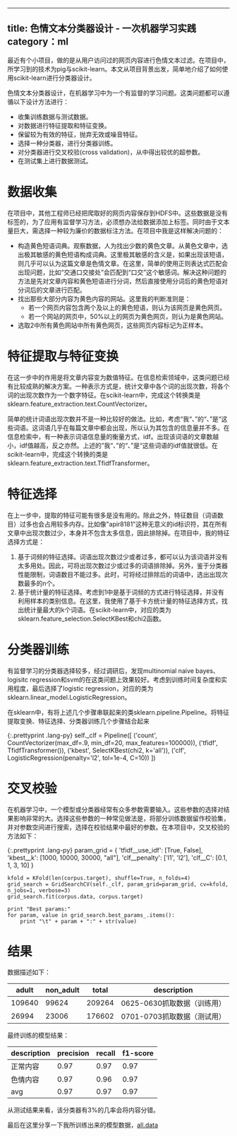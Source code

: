 
---
title: 色情文本分类器设计 - 一次机器学习实践
category：ml
---

最近有个小项目，做的是从用户访问过的网页内容进行色情文本过滤。在项目中，所学习到的技术为pig与scikit-learn。本文从项目背景出发，简单地介绍了如何使用scikit-learn进行分类器设计。

色情文本分类器设计，在机器学习中为一个有监督的学习问题。这类问题都可以遵循以下设计方法进行：

+ 收集训练数据与测试数据。
+ 对数据进行特征提取和特征变换。
+ 保留较为有效的特征，抛弃无效或噪音特征。
+ 选择一种分类器，进行分类器训练。
+ 对分类器进行交叉校验(cross validation)，从中得出较优的超参数。
+ 在测试集上进行数据测试。


# 数据收集 #
在项目中，其他工程师已经把爬取好的网页内容保存到HDFS中。这些数据是没有标签的，为了应用有监督学习方法，必须想办法给数据添加上标签。同时由于文本量巨大，需选择一种较为廉价的数据标注方法。在项目中我是这样解决问题的：

+ 构造黄色短语词典。观察数据，人为找出少数的黄色文章。从黄色文章中，选出极其敏感的黄色短语构成词典。这里极其敏感的含义是，如果出现该短语，则几乎可以认为这篇文章是色情文章。在这里，简单的使用正则表达式匹配会出现问题，比如“交通口交接处”会匹配到“口交”这个敏感词。解决这种问题的方法是先对文章内容和黄色短语进行分词，然后直接使用分词后的黄色短语对分词后的文章进行匹配。
+ 找出那些大部分内容为黄色内容的网站。这里我的判断准则是：
  - 若一个网页内容包含两个及以上的黄色短语，则认为该网页是黄色网页。
  - 若一个网站的网页中，50%以上的网页为黄色网页，则认为是黄色网站。
+ 选取2中所有黄色网站中所有黄色网页，这些网页内容标记为正样本。


# 特征提取与特征变换 #
在这一步中的作用是将文章内容变为数值特征。在信息检索领域中，这类问题已经有比较成熟的解决方案。一种表示方式是，统计文章中各个词的出现次数，将各个词的出现次数作为一个数字特征。在scikit-learn中，完成这个转换类是sklearn.feature_extraction.text.CountVectorizer。

简单的统计词语出现次数并不是一种比较好的做法。比如，考虑“我“、”的“、”是“这些词语。这词语几乎在每篇文章中都会出现，所以认为其包含的信息量并不多。在信息检索中，有一种表示词语信息量的衡量方式，idf。出现该词语的文章数越小，idf值越高，反之亦然。上述的”我“、”的“、”是“这些词语的idf值就很低。在scikit-learn中，完成这个转换的类是sklearn.feature_extraction.text.TfidfTransformer。


# 特征选择 #
在上一步中，提取的特征可能有很多是没有用的。除此之外，特征数目（词语数目）过多也会占用较多内存。比如像"apir8181"这种无意义的id标识符，其在所有文章中出现次数过少，本身并不包含太多信息，因此排除掉。在项目中，我的特征选择方式是：

1. 基于词频的特征选择。词语出现次数过少或者过多，都可以认为该词语并没有太多用处。因此，可将出现次数过少或过多的词语排除掉。另外，鉴于分类器性能限制，词语数目不能过多。此时，可将经过排除后的词语中，选出出现次数最多的n个。
2. 基于统计量的特征选择。考虑到1中是基于词频的方式进行特征选择，并没有利用样本的类别信息。在这里，我使用了基于卡方统计量的特征选择方式，找出统计量最大的k个词语。在scikit-learn中，对应的类为sklearn.feature_selection.SelectKBest和chi2函数。


# 分类器训练 #
有监督学习的分类器选择较多，经过调研后，发现multinomial naive bayes、logisitc regression和svm的在这类问题上效果较好。考虑到训练时间复杂度和实用程度，最后选择了logistic regression，对应的类为sklearn.linear_model.LogisticRegression。

在sklearn中，有将上述几个步骤串联起来的类sklearn.pipeline.Pipeline。将特征提取变换、特征选择、分类器训练几个步骤结合起来

{:.prettyprint .lang-py}
    self._clf = Pipeline([
        ('count', CountVectorizer(max_df=.9, min_df=20, max_features=100000)),
        ('tfidf', TfidfTransformer()),
        ('kbest', SelectKBest(chi2, k='all')),
        ('clf', LogisticRegression(penalty='l2', tol=1e-4, C=10))
    ])


# 交叉校验 #
在机器学习中，一个模型或分类器经常有众多参数需要输入。这些参数的选择对结果影响非常的大。选择这些参数的一种常见做法是，将部分训练数据留作校验集，并对参数空间进行搜索，选择在校验结果中最好的参数。在本项目中，交叉校验的方法如下：

{:.prettyprint .lang-py}
    param_grid = {
        'tfidf__use_idf': [True, False],
        'kbest__k': [1000, 10000, 30000, "all"],
        'clf__penalty': ['l1', 'l2'],
        'clf__C': [0.1, 1, 3, 10]
    }

    kfold = KFold(len(corpus.target), shuffle=True, n_folds=4)
    grid_search = GridSearchCV(self._clf, param_grid=param_grid, cv=kfold, n_jobs=1, verbose=3)
    grid_search.fit(corpus.data, corpus.target)

    print "Best params:"
    for param, value in grid_search.best_params_.items():
        print "\t" + param + ":" + str(value)

# 结果 #

数据描述如下：

| adult | non_adult | total | description |
| ----- | --------- | ----- | ----------- |
| 109640 | 99624 | 209264 | 0625-0630抓取数据（训练用）|
| 26994 | 23006 | 176602 | 0701-0703抓取数据（测试用） |

最终训练的模型结果：

| description | precision | recall | f1-score |
| ----------- | --------- | ------ | -------- |
| 正常内容 | 0.97 | 0.97 | 0.97 |
| 色情内容 | 0.97 | 0.96 | 0.97 |
| avg | 0.97 | 0.97 | 0.97 |

从测试结果来看，该分类器有3%的几率会将内容分错。

最后在这里分享一下我所训练出来的模型数据，[all.data](/assets/posts/2015-08-08-sex_filter/all.data)


